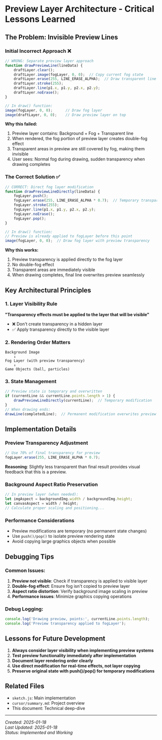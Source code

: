 # Preview Layer Architecture - Critical Lessons Learned

## The Problem: Invisible Preview Lines

### Initial Incorrect Approach ❌

```javascript
// WRONG: Separate preview layer approach
function drawPreviewLine(lineData) {
    draftLayer.clear();
    draftLayer.image(fogLayer, 0, 0);  // Copy current fog state
    draftLayer.erase(255, LINE_ERASE_ALPHA);  // Draw transparent line
    draftLayer.stroke(255);
    draftLayer.line(p1.x, p1.y, p2.x, p2.y);
    draftLayer.noErase();
}

// In draw() function:
image(fogLayer, 0, 0);      // Draw fog layer
image(draftLayer, 0, 0);    // Draw preview layer on top
```

**Why this failed:**
1. Preview layer contains: Background + Fog + Transparent line
2. When rendered, the fog portion of preview layer creates double-fog effect
3. Transparent areas in preview are still covered by fog, making them invisible
4. User sees: Normal fog during drawing, sudden transparency when drawing completes

### The Correct Solution ✅

```javascript
// CORRECT: Direct fog layer modification
function drawPreviewLineDirectly(lineData) {
    fogLayer.push();
    fogLayer.erase(255, LINE_ERASE_ALPHA * 0.7);  // Temporary transparency
    fogLayer.stroke(255);
    fogLayer.line(p1.x, p1.y, p2.x, p2.y);
    fogLayer.noErase();
    fogLayer.pop();
}

// In draw() function:
// Preview is already applied to fogLayer before this point
image(fogLayer, 0, 0);  // Draw fog layer with preview transparency
```

**Why this works:**
1. Preview transparency is applied directly to the fog layer
2. No double-fog effect
3. Transparent areas are immediately visible
4. When drawing completes, final line overwrites preview seamlessly

## Key Architectural Principles

### 1. Layer Visibility Rule
**"Transparency effects must be applied to the layer that will be visible"**

- ❌ Don't create transparency in a hidden layer
- ✅ Apply transparency directly to the visible layer

### 2. Rendering Order Matters
```
Background Image
    ↓
Fog Layer (with preview transparency)
    ↓
Game Objects (ball, particles)
```

### 3. State Management
```javascript
// Preview state is temporary and overwritten
if (currentLine && currentLine.points.length > 1) {
    drawPreviewLineDirectly(currentLine);  // Temporary modification
}
// When drawing ends:
drawLine(completedLine);  // Permanent modification overwrites preview
```

## Implementation Details

### Preview Transparency Adjustment
```javascript
// Use 70% of final transparency for preview
fogLayer.erase(255, LINE_ERASE_ALPHA * 0.7);
```
**Reasoning**: Slightly less transparent than final result provides visual feedback that this is a preview.

### Background Aspect Ratio Preservation
```javascript
// In preview layer (when needed):
let imgAspect = backgroundImg.width / backgroundImg.height;
let canvasAspect = width / height;
// Calculate proper scaling and positioning...
```

### Performance Considerations
- Preview modifications are temporary (no permanent state changes)
- Use `push()/pop()` to isolate preview rendering state
- Avoid copying large graphics objects when possible

## Debugging Tips

### Common Issues:
1. **Preview not visible**: Check if transparency is applied to visible layer
2. **Double-fog effect**: Ensure fog isn't copied to preview layer
3. **Aspect ratio distortion**: Verify background image scaling in preview
4. **Performance issues**: Minimize graphics copying operations

### Debug Logging:
```javascript
console.log('Drawing preview, points:', currentLine.points.length);
console.log('Preview transparency applied to fogLayer');
```

## Lessons for Future Development

1. **Always consider layer visibility when implementing preview systems**
2. **Test preview functionality immediately after implementation**
3. **Document layer rendering order clearly**
4. **Use direct modification for real-time effects, not layer copying**
5. **Preserve original state with push()/pop() for temporary modifications**

## Related Files
- `sketch.js`: Main implementation
- `cursor/summary.md`: Project overview
- This document: Technical deep-dive

---
*Created: 2025-01-18*  
*Last Updated: 2025-01-18*  
*Status: Implemented and Working* 
